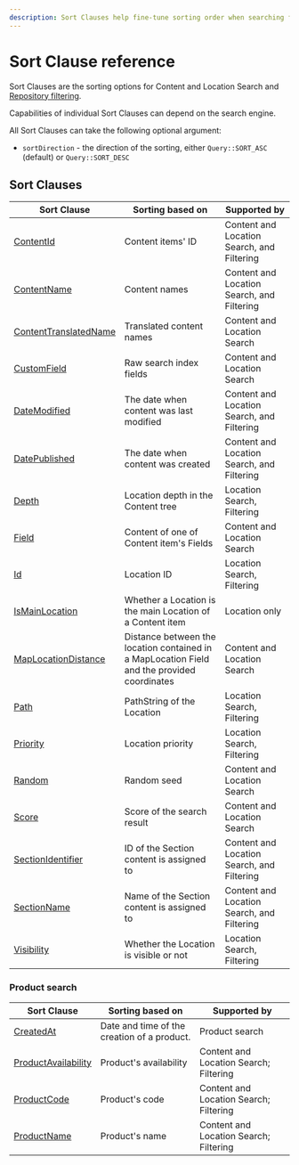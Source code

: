 ```yaml
---
description: Sort Clauses help fine-tune sorting order when searching for content and Locations.
---
```


# Sort Clause reference

Sort Clauses are the sorting options for Content and Location Search and
[Repository filtering](search_api.md#repository-filtering).

Capabilities of individual Sort Clauses can depend on the search engine.

All Sort Clauses can take the following optional argument:

- `sortDirection` - the direction of the sorting, either `Query::SORT_ASC` (default) or `Query::SORT_DESC`

## Sort Clauses 

| Sort Clause | Sorting based on | Supported by |
|-----|-----|-----|
|[ContentId](contentid_sort_clause.md)|Content items' ID|Content and Location Search, and Filtering|
|[ContentName](contentname_sort_clause.md)|Content names|Content and Location Search, and Filtering|
|[ContentTranslatedName](contenttranslatedname_sort_clause.md)|Translated content names|Content and Location Search|
|[CustomField](customfield_sort_clause.md)|Raw search index fields|Content and Location Search|
|[DateModified](datemodified_sort_clause.md)|The date when content was last modified|Content and Location Search, and Filtering|
|[DatePublished](datepublished_sort_clause.md)|The date when content was created|Content and Location Search, and Filtering|
|[Depth](depth_sort_clause.md)|Location depth in the Content tree|Location Search, Filtering|
|[Field](field_sort_clause.md)|Content of one of Content item's Fields|Content and Location Search|
|[Id](id_sort_clause.md)|Location ID|Location Search, Filtering|
|[IsMainLocation](ismainlocation_sort_clause.md)|Whether a Location is the main Location of a Content item|Location only|
|[MapLocationDistance](maplocationdistance_sort_clause.md)|Distance between the location contained in a MapLocation Field and the provided coordinates|Content and Location Search|
|[Path](path_sort_clause.md)|PathString of the Location|Location Search, Filtering|
|[Priority](priority_sort_clause.md)|Location priority|Location Search, Filtering|
|[Random](random_sort_clause.md)|Random seed|Content and Location Search|
|[Score](score_sort_clause.md)|Score of the search result|Content and Location Search|
|[SectionIdentifier](sectionidentifier_sort_clause.md)|ID of the Section content is assigned to|Content and Location Search, and Filtering|
|[SectionName](sectionname_sort_clause.md)|Name of the Section content is assigned to|Content and Location Search, and Filtering|
|[Visibility](visibility_sort_clause.md)|Whether the Location is visible or not|Location Search, Filtering|

### Product search

| Sort Clause | Sorting based on | Supported by |
|-----|-----|-----|
|[CreatedAt](createdat_sort_clause.md)|Date and time of the creation of a product.|Product search|
|[ProductAvailability](productavailability_sort_clause.md)|Product's availability|Content and Location Search; Filtering|
|[ProductCode](productcode_sort_clause.md)|Product's code|Content and Location Search; Filtering|
|[ProductName](productname_sort_clause.md)|Product's name|Content and Location Search; Filtering|
